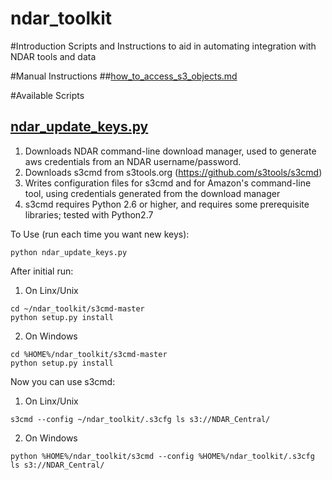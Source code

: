 ndar_toolkit
============

#Introduction
Scripts and Instructions to aid in automating integration with NDAR tools and data

#Manual Instructions
##[how_to_access_s3_objects.md](https://github.com/NDAR/ndar_toolkit/blob/master/how_to_access_s3_objets.md)

#Available Scripts
## [ndar_update_keys.py](https://github.com/NDAR/ndar_toolkit/blob/master/ndar_update_keys.py)
1. Downloads NDAR command-line download manager, used to generate aws credentials from an NDAR username/password.
2. Downloads s3cmd from s3tools.org (https://github.com/s3tools/s3cmd)
3. Writes configuration files for s3cmd and for Amazon's command-line tool, using credentials generated from the download manager
4. s3cmd requires Python 2.6 or higher, and requires some prerequisite libraries; tested with Python2.7

To Use (run each time you want new keys):
```shell
python ndar_update_keys.py
```

After initial run:

1. On Linx/Unix

```shell
cd ~/ndar_toolkit/s3cmd-master
python setup.py install
```

2. On Windows

```shell
cd %HOME%/ndar_toolkit/s3cmd-master
python setup.py install
  ```

 
Now you can use s3cmd:

1. On Linx/Unix

```shell
s3cmd --config ~/ndar_toolkit/.s3cfg ls s3://NDAR_Central/
```

2. On Windows

```shell
python %HOME%/ndar_toolkit/s3cmd --config %HOME%/ndar_toolkit/.s3cfg ls s3://NDAR_Central/
```
